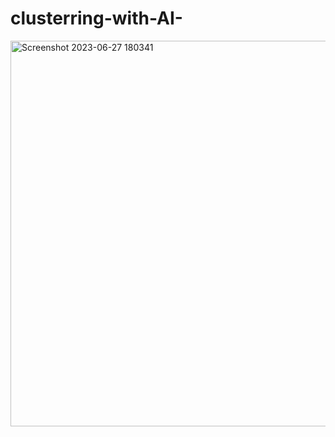 # clusterring-with-AI-

<img width="617" alt="Screenshot 2023-06-27 180341" src="https://github.com/ahmdirvn/clusterring-with-AI-/assets/98068506/7e61605a-70ec-4a3a-b7df-07d9fad2cb6f">
